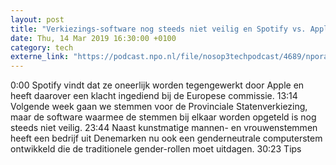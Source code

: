 ```yaml
---
layout: post
title: "Verkiezings-software nog steeds niet veilig en Spotify vs. Apple"
date: Thu, 14 Mar 2019 16:30:00 +0100
category: tech
externe_link: "https://podcast.npo.nl/file/nosop3techpodcast/4689/nporadio1_nosop3techpodcast_20190314_verkiezings-software-nog-steeds-niet-veilig-en-spotify-vs-apple_V5M2QW.mp3"
---
```


0:00 Spotify vindt dat ze oneerlijk worden tegengewerkt door Apple en heeft daarover een klacht ingediend bij de Europese commissie.
13:14 Volgende week gaan we stemmen voor de Provinciale Statenverkiezing, maar de software waarmee de stemmen bij elkaar worden opgeteld is nog steeds niet veilig.
23:44 Naast kunstmatige mannen- en vrouwenstemmen heeft een bedrijf uit Denemarken nu ook een genderneutrale computerstem ontwikkeld die de traditionele gender-rollen moet uitdagen.
30:23 Tips

